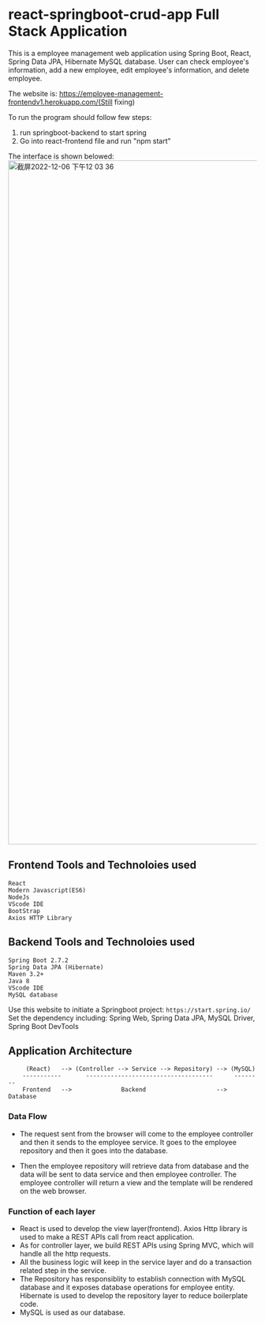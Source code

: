 # react-springboot-crud-app Full Stack Application
This is a employee management web application using Spring Boot, React, Spring Data JPA, Hibernate MySQL database. User can check employee's information, add a new employee, edit employee's information, and delete employee.

The website is: https://employee-management-frontendv1.herokuapp.com/(Still fixing)

To run the program should follow few steps:
1) run springboot-backend to start spring
2) Go into react-frontend file and run "npm start"

The interface is shown belowed:
<img width="1387" alt="截屏2022-12-06 下午12 03 36" src="https://user-images.githubusercontent.com/70187992/205976000-1ee12c85-f2b1-4b8c-a3ca-c59e8980c79d.png">


## Frontend Tools and Technoloies used
    React
    Modern Javascript(ES6)
    NodeJs
    VScode IDE
    BootStrap
    Axios HTTP Library

## Backend Tools and Technoloies used 
    Spring Boot 2.7.2  
    Spring Data JPA (Hibernate)  
    Maven 3.2+ 
    Java 8  
    VScode IDE
    MySQL database
    

Use this website to initiate a Springboot project: `https://start.spring.io/`  
Set the dependency including: Spring Web, Spring Data JPA, MySQL Driver, Spring Boot DevTools  

## Application Architecture
         (React)   --> (Controller --> Service --> Repository) --> (MySQL)
        -----------       ------------------------------------      --------
        Frontend   -->              Backend                    --> Database

### Data Flow
- The request sent from the browser will come to the employee controller and then it sends to the employee service. It goes to the employee repository and then it goes into the database.  

- Then the employee repository will retrieve data from database and the data will be sent to data service and then employee controller. The employee controller will return a view and the template will be rendered on the web browser.

### Function of each layer
- React is used to develop the view layer(frontend).  Axios Http library is used to make a REST APIs call from react application.
- As for controller layer, we build REST APIs using Spring MVC, which will handle all the http requests.  
- All the business logic will keep in the service layer and do a transaction related step in the service.  
- The Repository has responsiblity to establish connection with MySQL database and it exposes database operations for employee entity. Hibernate is used to develop the repository layer to reduce boilerplate code.  
- MySQL is used as our database.  
